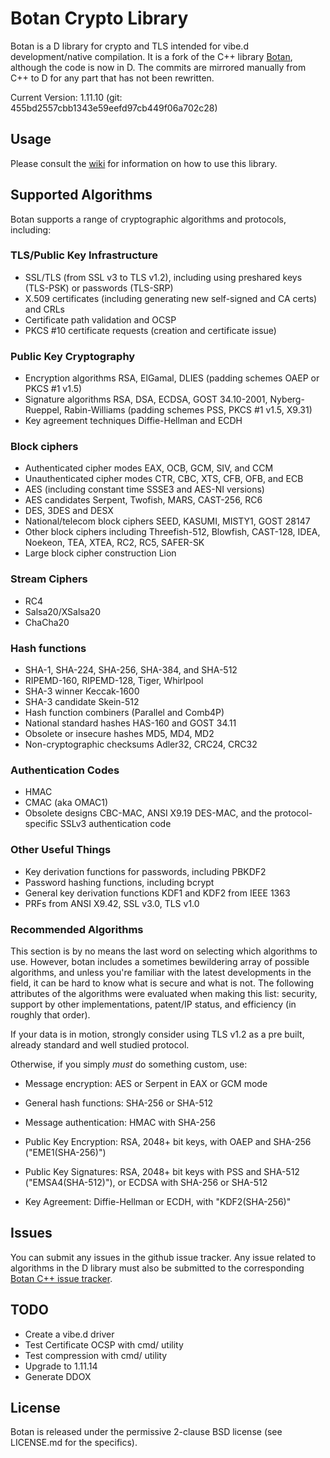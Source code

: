 Botan Crypto Library
====================

Botan is a D library for crypto and TLS intended for vibe.d development/native compilation. It is a fork of the C++ 
library [Botan](http://botan.randombit.net/), although the code is now in D. The commits are mirrored manually from 
C++ to D for any part that has not been rewritten.

Current Version: 1.11.10 (git: 455bd2557cbb1343e59eefd97cb449f06a702c28)

Usage
-----

Please consult the [wiki](https://github.com/etcimon/botan/wiki) for information on how to use this library.

Supported Algorithms
--------------------

Botan supports a range of cryptographic algorithms and protocols,
including:

### TLS/Public Key Infrastructure

  * SSL/TLS (from SSL v3 to TLS v1.2), including using preshared
    keys (TLS-PSK) or passwords (TLS-SRP)
  * X.509 certificates (including generating new self-signed and CA
    certs) and CRLs
  * Certificate path validation and OCSP
  * PKCS #10 certificate requests (creation and certificate issue)

### Public Key Cryptography

  * Encryption algorithms RSA, ElGamal, DLIES
    (padding schemes OAEP or PKCS #1 v1.5)
  * Signature algorithms RSA, DSA, ECDSA, GOST 34.10-2001, Nyberg-Rueppel,
    Rabin-Williams (padding schemes PSS, PKCS #1 v1.5, X9.31)
  * Key agreement techniques Diffie-Hellman and ECDH

### Block ciphers

  * Authenticated cipher modes EAX, OCB, GCM, SIV, and CCM
  * Unauthenticated cipher modes CTR, CBC, XTS, CFB, OFB, and ECB
  * AES (including constant time SSSE3 and AES-NI versions)
  * AES candidates Serpent, Twofish, MARS, CAST-256, RC6
  * DES, 3DES and DESX
  * National/telecom block ciphers SEED, KASUMI, MISTY1, GOST 28147
  * Other block ciphers including Threefish-512, Blowfish, CAST-128, IDEA,
    Noekeon, TEA, XTEA, RC2, RC5, SAFER-SK
  * Large block cipher construction Lion

### Stream Ciphers

  * RC4
  * Salsa20/XSalsa20
  * ChaCha20

### Hash functions

  * SHA-1, SHA-224, SHA-256, SHA-384, and SHA-512
  * RIPEMD-160, RIPEMD-128, Tiger, Whirlpool
  * SHA-3 winner Keccak-1600
  * SHA-3 candidate Skein-512
  * Hash function combiners (Parallel and Comb4P)
  * National standard hashes HAS-160 and GOST 34.11
  * Obsolete or insecure hashes MD5, MD4, MD2
  * Non-cryptographic checksums Adler32, CRC24, CRC32

### Authentication Codes

  * HMAC
  * CMAC (aka OMAC1)
  * Obsolete designs CBC-MAC, ANSI X9.19 DES-MAC, and the
    protocol-specific SSLv3 authentication code

### Other Useful Things

  * Key derivation functions for passwords, including PBKDF2
  * Password hashing functions, including bcrypt
  * General key derivation functions KDF1 and KDF2 from IEEE 1363
  * PRFs from ANSI X9.42, SSL v3.0, TLS v1.0

### Recommended Algorithms

This section is by no means the last word on selecting which algorithms to
use.  However, botan includes a sometimes bewildering array of possible
algorithms, and unless you're familiar with the latest developments in the
field, it can be hard to know what is secure and what is not. The following
attributes of the algorithms were evaluated when making this list: security,
support by other implementations, patent/IP status, and efficiency (in
roughly that order).

If your data is in motion, strongly consider using TLS v1.2 as a pre built,
already standard and well studied protocol.

Otherwise, if you simply *must* do something custom, use:

* Message encryption: AES or Serpent in EAX or GCM mode

* General hash functions: SHA-256 or SHA-512

* Message authentication: HMAC with SHA-256

* Public Key Encryption: RSA, 2048+ bit keys, with OAEP and SHA-256
  ("EME1(SHA-256)")

* Public Key Signatures: RSA, 2048+ bit keys with PSS and SHA-512
  ("EMSA4(SHA-512)"), or ECDSA with SHA-256 or SHA-512

* Key Agreement: Diffie-Hellman or ECDH, with "KDF2(SHA-256)"

Issues
------

You can submit any issues in the github issue tracker. Any issue related to algorithms in the D library must also be
submitted to the corresponding [Botan C++ issue tracker](https://github.com/randombit/botan/issues).

TODO
----

- Create a vibe.d driver
- Test Certificate OCSP with cmd/ utility
- Test compression with cmd/ utility
- Upgrade to 1.11.14
- Generate DDOX

License
-------

Botan is released under the permissive 2-clause BSD license (see LICENSE.md for the specifics).